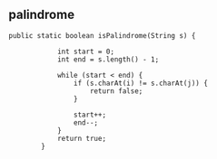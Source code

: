 ## palindrome


    public static boolean isPalindrome(String s) {
        
                int start = 0;
                int end = s.length() - 1;
        
                while (start < end) {
                    if (s.charAt(i) != s.charAt(j)) {
                        return false;
                    }
        
                    start++;
                    end--;
                }
                return true;
            }

